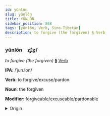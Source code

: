 ```yaml
---
id: yûnlôn
slug: yûnlôn
title: YÛNLÔN
sidebar_position: 868
tags: [yûnlôn, Verb, Sino-Tibetan]
description: to forgive (the forgiven) § Verb
---
```


### yûnlôn&emsp;<span kind="abugida">ɀ̃ʄʓ̃ı</span>

*to forgive (the forgiven)* **§** [Verb](../../tags/Verb)

**IPA**: /ˈjun.lon/

**Verb**: to forgive/excuse/pardon

**Noun**: the forgiven

**Modifier**: forgiveable/excuseable/pardonable

<details>
    <summary>Origin</summary>
    Cantonese 原諒 jyun4 loeng6 /ȷyːn.lœːŋ/<br/>
    <em>Sino-Tibetan Language Family</em>
</details>